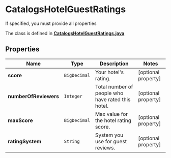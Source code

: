 

# CatalogsHotelGuestRatings

If specified, you must provide all properties

The class is defined in **[CatalogsHotelGuestRatings.java](../../src/main/java/org/openapitools/model/CatalogsHotelGuestRatings.java)**

## Properties

Name | Type | Description | Notes
------------ | ------------- | ------------- | -------------
**score** | `BigDecimal` | Your hotel&#39;s rating. |  [optional property]
**numberOfReviewers** | `Integer` | Total number of people who have rated this hotel. |  [optional property]
**maxScore** | `BigDecimal` | Max value for the hotel rating score. |  [optional property]
**ratingSystem** | `String` | System you use for guest reviews. |  [optional property]






